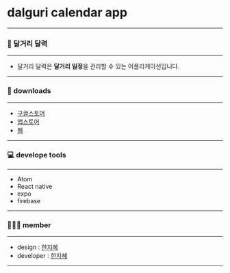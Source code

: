 # dalguri calendar app
-----------------------


### 📆 달거리 달력
-----------------------
- 달거리 달력은 **달거리 일정**을 관리할 수 있는 어플리케이션입니다.
-----------------------


### 📲 downloads
-----------------------
- [구글스토어]()
- [앱스토어]()
- [웹]()
-----------------------


### 💻 develope tools
-----------------------
- Atom
- React native
- expo
- firebase
-----------------------


### 👩🏻‍💻 member
-----------------------
- design : [한지혜](https://github.com/jejecrunch)
- developer : [한지혜](https://github.com/jejecrunch)
-----------------------

